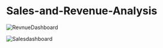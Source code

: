 # Sales-and-Revenue-Analysis
![RevnueDashboard](https://user-images.githubusercontent.com/127477877/225665011-66b8f603-7d86-408b-acf0-9cc765cc2af2.PNG)


![Salesdashboard](https://user-images.githubusercontent.com/127477877/225665109-85f48452-949c-4a35-98c5-d7058c14b38e.PNG)

